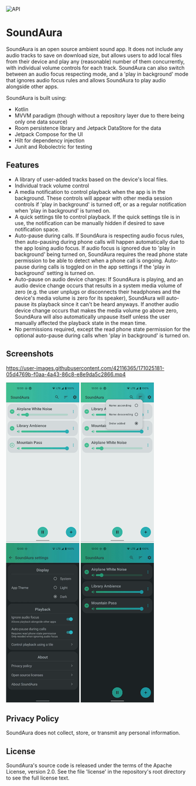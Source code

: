 ![API](https://badgen.net/badge/API/24+/green)
# SoundAura

SoundAura is an open source ambient sound app. It does not include any audio
tracks to save on download size, but allows users to add local files from
their device and play any (reasonable) number of them concurrently, with
individual volume controls for each track. SoundAura can also switch between
an audio focus respecting mode, and a 'play in background' mode that ignores
audio focus rules and allows SoundAura to play audio alongside other apps.
  
SoundAura is built using:
- Kotlin
- MVVM paradigm (though without a repository layer due to there being only one data source)
- Room persistence library and Jetpack DataStore for the data
- Jetpack Compose for the UI
- Hilt for dependency injection
- Junit and Robolectric for testing

## Features
- A library of user-added tracks based on the device's local files.
- Individual track volume control
- A media notification to control playback when the app is in the background.
  These controls will appear with other media session controls if 'play in
  background' is turned off, or as a regular notification when 'play in
  background' is turned on.
- A quick settings tile to control playback. If the quick settings tile
  is in use, the notification can be manually hidden if desired to save
  notification space.
- Auto-pause during calls. If SoundAura is respecting audio focus rules,
  then auto-pausing during phone calls will happen automatically due to
  the app losing audio focus. If audio focus is ignored due to 'play in
  background' being turned on, SoundAura requires the read phone state
  permission to be able to detect when a phone call is ongoing. Auto-pause
  during calls is toggled on in the app settings if the 'play in
  background' setting is turned on.
- Auto-pause on audio device changes: If SoundAura is playing, and an
  audio device change occurs that results in a system media volume of
  zero (e.g. the user unplugs or disconnects their headphones and the
  device's media volume is zero for its speaker), SoundAura will auto-pause
  its playback since it can't be heard anyways. If another audio device
  change occurs that makes the media volume go above zero, SoundAura
  will also automatically unpause itself unless the user manually
  affected the playback state in the mean time.
- No permissions required, except the read phone state permission for the
  optional auto-pause during calls when 'play in background' is turned on.

## Screenshots

https://user-images.githubusercontent.com/42116365/171025181-05d4769b-f0aa-4a43-86c8-e8e9da5c2866.mp4

<p float="left">
  <img src="media/screenshot1.png" width="200" height="434">
  <img src="media/screenshot2.png" width="200" height="434">
  <img src="media/screenshot3.png" width="200" height="434">
  <img src="media/screenshot4.png" width="200" height="434">
</p>

## Privacy Policy
SoundAura does not collect, store, or transmit any personal information.

## License
SoundAura's source code is released under the terms of the Apache License,
version 2.0. See the file 'license' in the repository's root directory to
see the full license text.
